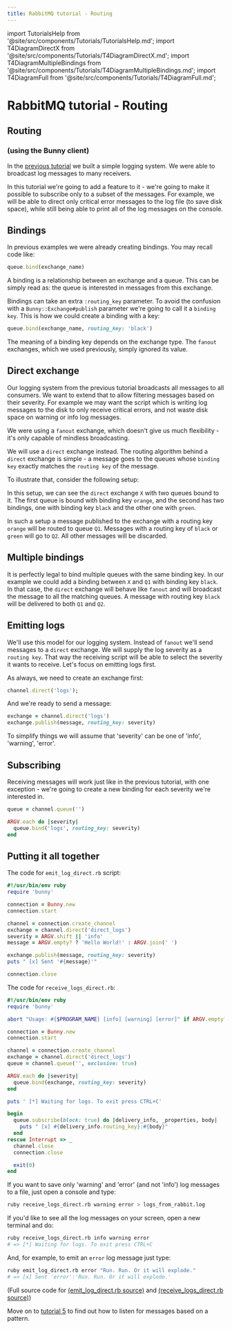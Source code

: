 ```yaml
---
title: RabbitMQ tutorial - Routing
---
```

<!--
Copyright (c) 2005-2024 Broadcom. All Rights Reserved. The term "Broadcom" refers to Broadcom Inc. and/or its subsidiaries.

All rights reserved. This program and the accompanying materials
are made available under the terms of the under the Apache License,
Version 2.0 (the "License”); you may not use this file except in compliance
with the License. You may obtain a copy of the License at

https://www.apache.org/licenses/LICENSE-2.0

Unless required by applicable law or agreed to in writing, software
distributed under the License is distributed on an "AS IS" BASIS,
WITHOUT WARRANTIES OR CONDITIONS OF ANY KIND, either express or implied.
See the License for the specific language governing permissions and
limitations under the License.
-->

import TutorialsHelp from '@site/src/components/Tutorials/TutorialsHelp.md';
import T4DiagramDirectX from '@site/src/components/Tutorials/T4DiagramDirectX.md';
import T4DiagramMultipleBindings from '@site/src/components/Tutorials/T4DiagramMultipleBindings.md';
import T4DiagramFull from '@site/src/components/Tutorials/T4DiagramFull.md';

# RabbitMQ tutorial - Routing

## Routing
### (using the Bunny client)

<TutorialsHelp/>

In the [previous tutorial](./tutorial-three-ruby) we built a
simple logging system. We were able to broadcast log messages to many
receivers.

In this tutorial we're going to add a feature to it - we're going to
make it possible to subscribe only to a subset of the messages. For
example, we will be able to direct only critical error messages to the
log file (to save disk space), while still being able to print all of
the log messages on the console.


Bindings
--------

In previous examples we were already creating bindings. You may recall
code like:

```ruby
queue.bind(exchange_name)
```

A binding is a relationship between an exchange and a queue. This can
be simply read as: the queue is interested in messages from this
exchange.

Bindings can take an extra `:routing_key` parameter. To avoid the
confusion with a `Bunny::Exchange#publish` parameter we're going to call it a
`binding key`. This is how we could create a binding with a key:

```ruby
queue.bind(exchange_name, routing_key: 'black')
```

The meaning of a binding key depends on the exchange type. The
`fanout` exchanges, which we used previously, simply ignored its
value.

Direct exchange
---------------

Our logging system from the previous tutorial broadcasts all messages
to all consumers. We want to extend that to allow filtering messages
based on their severity. For example we may want the script which is
writing log messages to the disk to only receive critical errors, and
not waste disk space on warning or info log messages.

We were using a `fanout` exchange, which doesn't give us much
flexibility - it's only capable of mindless broadcasting.

We will use a `direct` exchange instead. The routing algorithm behind
a `direct` exchange is simple - a message goes to the queues whose
`binding key` exactly matches the `routing key` of the message.

To illustrate that, consider the following setup:

<T4DiagramDirectX/>

In this setup, we can see the `direct` exchange `X` with two queues bound
to it. The first queue is bound with binding key `orange`, and the second
has two bindings, one with binding key `black` and the other one
with `green`.

In such a setup a message published to the exchange with a routing key
`orange` will be routed to queue `Q1`. Messages with a routing key of `black`
or `green` will go to `Q2`. All other messages will be discarded.


Multiple bindings
-----------------
<T4DiagramMultipleBindings/>

It is perfectly legal to bind multiple queues with the same binding
key. In our example we could add a binding between `X` and `Q1` with
binding key `black`. In that case, the `direct` exchange will behave
like `fanout` and will broadcast the message to all the matching
queues. A message with routing key `black` will be delivered to both
`Q1` and `Q2`.


Emitting logs
-------------

We'll use this model for our logging system. Instead of `fanout` we'll
send messages to a `direct` exchange. We will supply the log severity as
a `routing key`. That way the receiving script will be able to select
the severity it wants to receive. Let's focus on emitting logs
first.

As always, we need to create an exchange first:

```ruby
channel.direct('logs');
```

And we're ready to send a message:

```ruby
exchange = channel.direct('logs')
exchange.publish(message, routing_key: severity)
```

To simplify things we will assume that 'severity' can be one of
'info', 'warning', 'error'.


Subscribing
-----------

Receiving messages will work just like in the previous tutorial, with
one exception - we're going to create a new binding for each severity
we're interested in.


```ruby
queue = channel.queue('')

ARGV.each do |severity|
  queue.bind('logs', routing_key: severity)
end
```

Putting it all together
-----------------------



<T4DiagramFull/>


The code for `emit_log_direct.rb` script:

```ruby
#!/usr/bin/env ruby
require 'bunny'

connection = Bunny.new
connection.start

channel = connection.create_channel
exchange = channel.direct('direct_logs')
severity = ARGV.shift || 'info'
message = ARGV.empty? ? 'Hello World!' : ARGV.join(' ')

exchange.publish(message, routing_key: severity)
puts " [x] Sent '#{message}'"

connection.close
```

The code for `receive_logs_direct.rb`:

```ruby
#!/usr/bin/env ruby
require 'bunny'

abort "Usage: #{$PROGRAM_NAME} [info] [warning] [error]" if ARGV.empty?

connection = Bunny.new
connection.start

channel = connection.create_channel
exchange = channel.direct('direct_logs')
queue = channel.queue('', exclusive: true)

ARGV.each do |severity|
  queue.bind(exchange, routing_key: severity)
end

puts ' [*] Waiting for logs. To exit press CTRL+C'

begin
  queue.subscribe(block: true) do |delivery_info, _properties, body|
    puts " [x] #{delivery_info.routing_key}:#{body}"
  end
rescue Interrupt => _
  channel.close
  connection.close

  exit(0)
end
```

If you want to save only 'warning' and 'error' (and not 'info') log
messages to a file, just open a console and type:

```bash
ruby receive_logs_direct.rb warning error > logs_from_rabbit.log
```

If you'd like to see all the log messages on your screen, open a new
terminal and do:

```bash
ruby receive_logs_direct.rb info warning error
# => [*] Waiting for logs. To exit press CTRL+C
```

And, for example, to emit an `error` log message just type:

```bash
ruby emit_log_direct.rb error "Run. Run. Or it will explode."
# => [x] Sent 'error':'Run. Run. Or it will explode.'
```

(Full source code for [(emit_log_direct.rb source)](https://github.com/rabbitmq/rabbitmq-tutorials/blob/main/ruby/emit_log_direct.rb)
and [(receive_logs_direct.rb source)](https://github.com/rabbitmq/rabbitmq-tutorials/blob/main/ruby/receive_logs_direct.rb))

Move on to [tutorial 5](./tutorial-five-ruby) to find out how to listen
for messages based on a pattern.
